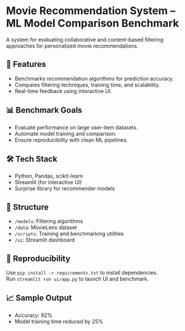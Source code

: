 # Movie Recommendation System – ML Model Comparison Benchmark

A system for evaluating collaborative and content-based filtering approaches for personalized movie recommendations.

## 🚀 Features
- Benchmarks recommendation algorithms for prediction accuracy.
- Compares filtering techniques, training time, and scalability.
- Real-time feedback using interactive UI.

## 📊 Benchmark Goals
- Evaluate performance on large user-item datasets.
- Automate model training and comparison.
- Ensure reproducibility with clean ML pipelines.

## 🛠️ Tech Stack
- Python, Pandas, scikit-learn
- Streamlit (for interactive UI)
- Surprise library for recommender models

## 📁 Structure
- `/models`: Filtering algorithms
- `/data`: MovieLens dataset
- `/scripts`: Training and benchmarking utilities
- `/ui`: Streamlit dashboard

## 📌 Reproducibility
Use `pip install -r requirements.txt` to install dependencies.  
Run `streamlit run ui/app.py` to launch UI and benchmark.

## 📈 Sample Output
- Accuracy: 92%
- Model training time reduced by 25%
